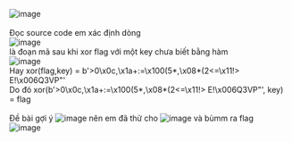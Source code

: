 ![image](https://user-images.githubusercontent.com/99264349/213077192-e06d9a52-3df3-48d9-83c7-d9e965224757.png)</br></br>
Đọc source code em xác định dòng</br> ![image](https://user-images.githubusercontent.com/99264349/213077379-cc44a09e-28dc-4ba4-80f4-6132fa8c1494.png)</br>
là đoạn mã sau khi xor flag với một key chưa biết bằng hàm</br>![image](https://user-images.githubusercontent.com/99264349/213077667-effeb27d-f9fb-48da-a956-b96027f7fad2.png)</br>
Hay xor(flag,key) = b'>0\x0c,\x1a+:=\x100(5*,\x08*(2<=\x11!> E!\x006Q3VP"'</br>
Do đó xor(b'>0\x0c,\x1a+:=\x100(5*,\x08*(2<=\x11!> E!\x006Q3VP"', key) = flag</br></br>
Đề bài gợi ý ![image](https://user-images.githubusercontent.com/99264349/213078487-5a206e54-fe8e-4aac-b4c9-6b2977cc5459.png) nên em đã thử cho ![image](https://user-images.githubusercontent.com/99264349/213078570-298320ad-f3a5-4249-94b9-258fdb0a09f1.png) và bùmm ra flag</br>
![image](https://user-images.githubusercontent.com/99264349/213078789-8d9ef7ef-35e6-4c66-9e04-50c61e49e2d9.png)



